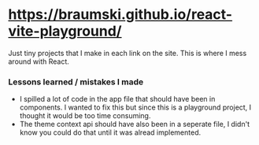 #  https://braumski.github.io/react-vite-playground/
Just tiny projects that I make in each link on the site. This is where I mess around with React.

### Lessons learned / mistakes I made
- I spilled a lot of code in the app file that should have been in components. I wanted to fix this but since this is a playground project, I thought it would be too time consuming.
- The theme context api should have also been in a seperate file, I didn't know you could do that until it was alread implemented.
